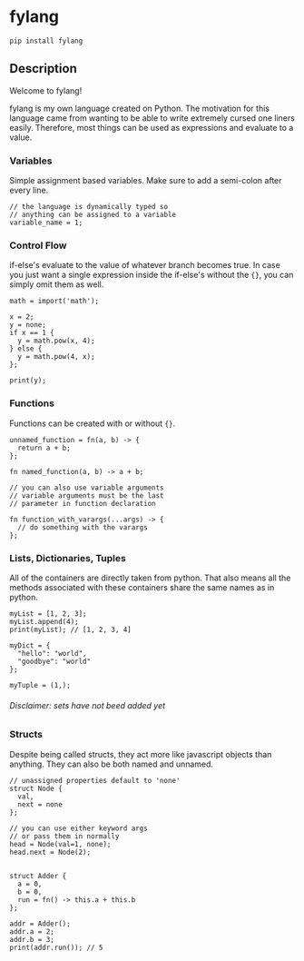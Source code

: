 # fylang

`pip install fylang`


## Description
Welcome to fylang!

fylang is my own language created on Python. The motivation for this language came from wanting to be able to write extremely cursed one liners easily. Therefore, most things can be used as expressions and evaluate to a value.

### Variables
Simple assignment based variables. Make sure to add a semi-colon after every line.
```
// the language is dynamically typed so
// anything can be assigned to a variable
variable_name = 1;
```

### Control Flow
if-else's evaluate to the value of whatever branch becomes true. In case you just want a single expression inside the if-else's without the `{}`, you can simply omit them as well.
```
math = import('math');

x = 2;
y = none;
if x == 1 {
  y = math.pow(x, 4);
} else {
  y = math.pow(4, x);
};

print(y);
```
### Functions
Functions can be created with or without `{}`.
```
unnamed_function = fn(a, b) -> {
  return a + b;
};

fn named_function(a, b) -> a + b;

// you can also use variable arguments
// variable arguments must be the last
// parameter in function declaration

fn function_with_varargs(...args) -> {
  // do something with the varargs
};
```
### Lists, Dictionaries, Tuples
All of the containers are directly taken from python. That also means all the methods associated with these containers share the same names as in python.

```
myList = [1, 2, 3];
myList.append(4);
print(myList); // [1, 2, 3, 4]

myDict = {
  "hello": "world",
  "goodbye": "world"
};

myTuple = (1,);
```
###### Disclaimer: sets have not beed added yet

### Structs
Despite being called structs, they act more like javascript objects than anything. They can also be both named and unnamed.
```
// unassigned properties default to 'none'
struct Node {
  val,
  next = none
};

// you can use either keyword args
// or pass them in normally
head = Node(val=1, none);
head.next = Node(2);


struct Adder {
  a = 0,
  b = 0,
  run = fn() -> this.a + this.b
};

addr = Adder();
addr.a = 2;
addr.b = 3;
print(addr.run()); // 5
```
